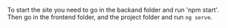 To start the site you need to go in the backand folder and run 'npm start'. Then go in the frontend folder, and the project folder and run `ng serve`.
